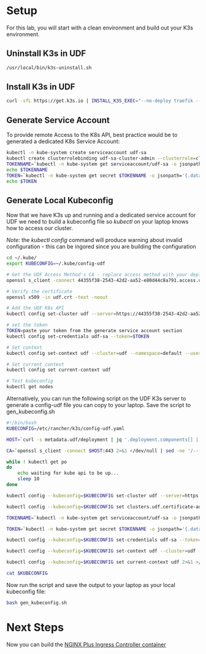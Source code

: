 
# Setup
For this lab, you will start with a clean environment and build out your K3s environment.

## Uninstall K3s in UDF
```bash
/usr/local/bin/k3s-uninstall.sh
```

## Install K3s in UDF
```bash
curl -sfL https://get.k3s.io | INSTALL_K3S_EXEC="--no-deploy traefik --bind-address 10.1.1.5" sh -s -
```

## Generate Service Account
To provide remote Access to the K8s API, best practice would be to generated a dedicated K8s Service Account:
```bash
kubectl -n kube-system create serviceaccount udf-sa
kubectl create clusterrolebinding udf-sa-cluster-admin --clusterrole=cluster-admin --serviceaccount=kube-system:udf-sa
TOKENNAME=`kubectl -n kube-system get serviceaccount/udf-sa -o jsonpath='{.secrets[0].name}'`
echo $TOKENNAME
TOKEN=`kubectl -n kube-system get secret $TOKENNAME -o jsonpath='{.data.token}' | base64 --decode`
echo $TOKEN
```

## Generate Local Kubeconfig
Now that we have K3s up and running and a dedicated service account for UDF we need to build a kubeconfig file so *kubectl* on your laptop knows how to access our cluster.

*Note:* the *kubectl config* command will produce warning about invalid configuration - this can be ingored since you are building the configuration

```bash
cd ~/.kube/
export KUBECONFIG=~/.kube/config-udf

# Get the UDF Access Method's CA - replace access method with your deployment data
openssl s_client -connect 44355f38-2543-42d2-aa52-e80d44c8a791.access.udf.f5.com:443 2>&1 </dev/null | sed -ne '/BEGIN CERT/,/END CERT/p' > udf.crt

# Verify the certificate 
openssl x509 -in udf.crt -text -noout

# Add the UDF K8s API 
kubectl config set-cluster udf --server=https://44355f38-2543-42d2-aa52-e80d44c8a791.access.udf.f5.com:443 --certificate-authority=udf.crt

# set the token
TOKEN=paste your token from the generate service account section
kubectl config set-credentials udf-sa --token=$TOKEN

# Set context
kubectl config set-context udf --cluster=udf --namespace=default --user=udf-sa

# Set current context
kubectl config set current-context udf

# Test kubeconfig
kubectl get nodes
```

Alternatively, you can run the following script on the UDF K3s server to generate a config-udf file you can copy to your laptop.  Save the script to gen_kubeconfig.sh
```bash
#!/bin/bash
KUBECONFIG=/etc/rancher/k3s/config-udf.yaml

HOST=`curl -s metadata.udf/deployment | jq '.deployment.components[] | select(.name == "k3s") | .accessMethods.https[] | select(.label == "K3s API") | .host' -r`

CA=`openssl s_client -connect $HOST:443 2>&1 </dev/null | sed -ne '/-----BEGIN CERTIFICATE-----/,/-----END CERTIFICATE-----/p'|base64 -w 0`

while ! kubectl get po
do
    echo waiting for kube api to be up...
    sleep 10
done

kubectl config --kubeconfig=$KUBECONFIG set-cluster udf --server=https://$HOST:443 2>&1 >/dev/null

kubectl config --kubeconfig=$KUBECONFIG set clusters.udf.certificate-authority-data $CA 2>&1 >/dev/null

TOKENNAME=`kubectl -n kube-system get serviceaccount/udf-sa -o jsonpath='{.secrets[0].name}'`

TOKEN=`kubectl -n kube-system get secret $TOKENNAME -o jsonpath='{.data.token}' | base64 --decode`

kubectl config --kubeconfig=$KUBECONFIG set-credentials udf-sa --token=$TOKEN 2>&1 >/dev/null

kubectl config --kubeconfig=$KUBECONFIG set-context udf --cluster=udf --namespace=default --user=udf-sa 2>&1 >/dev/null

kubectl config --kubeconfig=$KUBECONFIG set current-context udf 2>&1 >/dev/null

cat $KUBECONFIG
```

Now run the script and save the output to your laptop as your local kubeconfig file:
```bash
bash gen_kubeconfig.sh
```
# Next Steps
Now you can build the [NGINX Plus Ingress Controller container](build_nic.md)